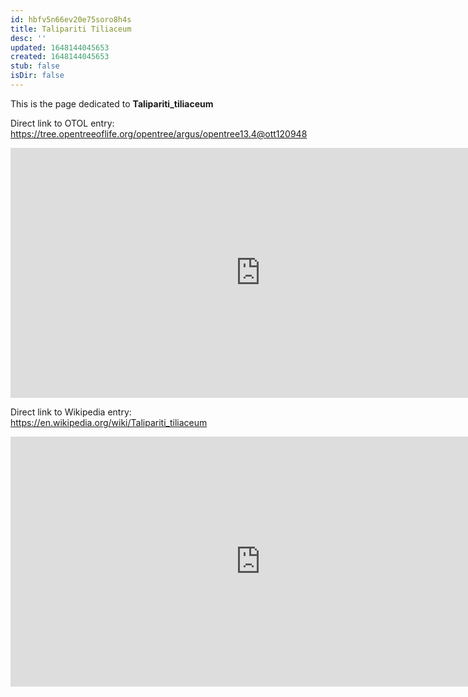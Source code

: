 ```yaml
---
id: hbfv5n66ev20e75soro8h4s
title: Talipariti Tiliaceum
desc: ''
updated: 1648144045653
created: 1648144045653
stub: false
isDir: false
---
```

This is the page dedicated to **Talipariti_tiliaceum**


Direct link to OTOL entry: https://tree.opentreeoflife.org/opentree/argus/opentree13.4@ott120948



<html>
    <body>
    <iframe src="https://tree.opentreeoflife.org/opentree/argus/opentree13.4@ott120948"
    width="800" height="400" frameborder="0" allowfullscreen> </iframe>
    </body>
</html>
    


Direct link to Wikipedia entry: https://en.wikipedia.org/wiki/Talipariti_tiliaceum



<html>
    <body>
    <iframe src="https://en.wikipedia.org/wiki/Talipariti_tiliaceum"
    width="800" height="400" frameborder="0" allowfullscreen> </iframe>
    </body>
</html>
    
